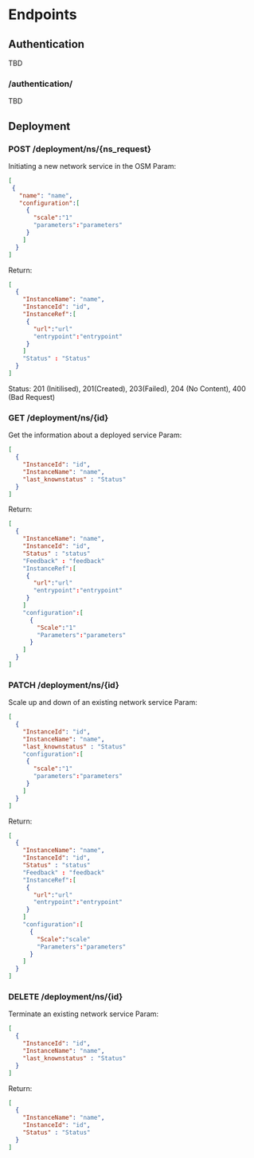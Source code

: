 # Endpoints

## Authentication
TBD
### /authentication/
TBD

## Deployment

### POST /deployment/ns/{ns_request} 
Initiating a new network service in the OSM
Param:
```json
[
 {
   "name": "name",
   "configuration":[
     {
       "scale":"1"
       "parameters":"parameters"
     }
    ] 
  }
]
```
Return:
```json
[
  {
    "InstanceName": "name",
    "InstanceId": "id",
    "InstanceRef":[
     {
       "url":"url"
       "entrypoint":"entrypoint"
     }
    ] 
    "Status" : "Status"
  }
]
```
Status: 201 (Initilised), 201(Created), 203(Failed), 204 (No Content), 400 (Bad Request)


### GET /deployment/ns/{id} 
Get the information about a deployed service
Param:
```json
[
  {
    "InstanceId": "id",
    "InstanceName": "name",
    "last_knownstatus" : "Status"
  }
]
```
Return:
```json
[
  {
    "InstanceName": "name",
    "InstanceId": "id",
    "Status" : "status"
    "Feedback" : "feedback"
    "InstanceRef":[
     {
       "url":"url"
       "entrypoint":"entrypoint"
     }
    ] 
    "configuration":[
      {
        "Scale":"1"
        "Parameters":"parameters"
      }
    ]
  }
]
```
### PATCH /deployment/ns/{id} 
Scale up and down of an existing network service
Param:
```json
[
  {
    "InstanceId": "id",
    "InstanceName": "name",
    "last_knownstatus" : "Status"
    "configuration":[
     {
       "scale":"1"
       "parameters":"parameters"
     }
    ] 
  }
]
```
Return:
```json
[
  {
    "InstanceName": "name",
    "InstanceId": "id",
    "Status" : "status"
    "Feedback" : "feedback"
    "InstanceRef":[
     {
       "url":"url"
       "entrypoint":"entrypoint"
     }
    ] 
    "configuration":[
      {
        "Scale":"scale"
        "Parameters":"parameters"
      }
    ]
  }
]
```
### DELETE /deployment/ns/{id} 
Terminate an existing network service
Param:
```json
[
  {
    "InstanceId": "id",
    "InstanceName": "name",
    "last_knownstatus" : "Status"
  }
]
```
Return:
```json
[
  {
    "InstanceName": "name",
    "InstanceId": "id",
    "Status" : "Status"
  }
]
```
